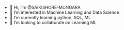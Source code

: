 - 👋 Hi, I’m @SAIKISHORE-MUNGARA
- 👀 I’m interested in Machine Learning and Data Science
- 🌱 I’m currently learning python, SQL, ML
- 💞️ I’m looking to collaborate on Learning ML

<!---
SAIKISHORE-MUNGARA/SAIKISHORE-MUNGARA is a ✨ special ✨ repository because its `README.md` (this file) appears on your GitHub profile.
You can click the Preview link to take a look at your changes.
--->
